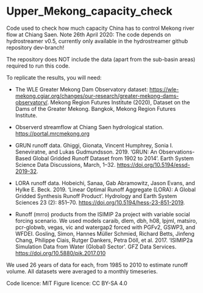 # Upper_Mekong_capacity_check
Code used to check how much capacity China has to control Mekong river flow at Chiang Saen.
Note 26th April 2020: The code depends on hydrostreamer v0.5, currently only available in the hydrostreamer github repository dev-branch!

The repository does NOT include the data (apart from the sub-basin areas) required to run this code.

To replicate the results, you will need:

* The WLE Greater Mekong Dam Observatory dataset: https://wle-mekong.cgiar.org/changes/our-research/greater-mekong-dams-observatory/. Mekong Region Futures Institute (2020), Dataset on the Dams of the Greater Mekong. Bangkok, Mekong Region Futures Institute.

* Observerd streamflow at Chiang Saen hydrological station. https://portal.mrcmekong.org

* GRUN runoff data. Ghiggi, Gionata, Vincent Humphrey, Sonia I. Seneviratne, and Lukas Gudmundsson. 2019. ‘GRUN: An Observations-Based Global Gridded Runoff Dataset from 1902 to 2014’. Earth System Science Data Discussions, March, 1–32. https://doi.org/10.5194/essd-2019-32.

* LORA runoff data. Hobeichi, Sanaa, Gab Abramowitz, Jason Evans, and Hylke E. Beck. 2019. ‘Linear Optimal Runoff Aggregate (LORA): A Global Gridded Synthesis Runoff Product’. Hydrology and Earth System Sciences 23 (2): 851–70. https://doi.org/10.5194/hess-23-851-2019.

* Runoff (mrro) products from the ISIMIP 2a project with variable social forcing scenario. We used models caraib, dlem, dbh, h08, lpjml, matsiro, pcr-globwb, vegas, vic and watergap2 forced with PGFv2, GSWP3, and WFDEI. Gosling, Simon, Hannes Müller Schmied, Richard Betts, Jinfeng Chang, Philippe Ciais, Rutger Dankers, Petra Döll, et al. 2017. ‘ISIMIP2a Simulation Data from Water (Global) Sector’. GFZ Data Services. https://doi.org/10.5880/pik.2017.010 

We used 26 years of data for each, from 1985 to 2010 to estimate runoff volume. All datasets were averaged to a monthly timeseries.

Code licence: MIT 
Figure licence: CC BY-SA 4.0
